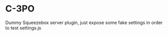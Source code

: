 # C-3PO

Dummy Squeezebox server plugin, just expose some fake settings in order to test settings.js 